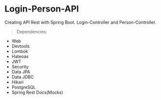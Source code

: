 # Login-Person-API
Creating API Rest with Spring Boot. Login-Controller and Person-Controller.
> Dependencies:
- Web
- Devtools
- Lombok
- Hateoas
- JWT
- Security
- Data JPA
- Data JDBC
- Hikari
- PostgreSQL
- Spring Rest Docs(Mocks)

